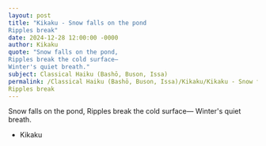 ```yaml
---
layout: post
title: "Kikaku - Snow falls on the pond
Ripples break"
date: 2024-12-28 12:00:00 -0000
author: Kikaku
quote: "Snow falls on the pond,
Ripples break the cold surface—
Winter's quiet breath."
subject: Classical Haiku (Bashō, Buson, Issa)
permalink: /Classical Haiku (Bashō, Buson, Issa)/Kikaku/Kikaku - Snow falls on the pond
Ripples break
---
```


Snow falls on the pond,
Ripples break the cold surface—
Winter's quiet breath.

- Kikaku

